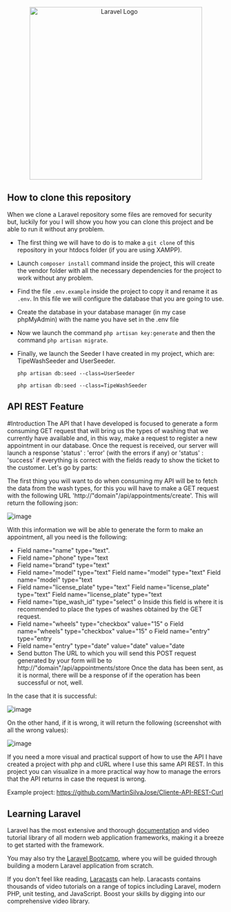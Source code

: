 <p align="center"><a href="https://laravel.com" target="_blank"><img src="https://raw.githubusercontent.com/laravel/art/master/logo-lockup/5%20SVG/2%20CMYK/1%20Full%20Color/laravel-logolockup-cmyk-red.svg" width="400" alt="Laravel Logo"></a></p>


## How to clone this repository

When we clone a Laravel repository some files are removed for security but, luckily for you I will show you how you can clone this project and be able to run it without any problem.

- The first thing we will have to do is to make a `git clone` of this repository in your htdocs folder (if you are using XAMPP).

- Launch `composer install` command inside the project, this will create the vendor folder with all the necessary dependencies for the project to work without any problem.

- Find the file `.env.example` inside the project to copy it and rename it as `.env`. In this file we will configure the database that you are going to use.

- Create the database in your database manager (in my case phpMyAdmin) with the name you have set in the .env file

- Now we launch the command `php artisan key:generate` and then the command `php artisan migrate`.

- Finally, we launch the Seeder I have created in my project, which are: TipeWashSeeder and UserSeeder.

    `php artisan db:seed --class=UserSeeder`

    `php artisan db:seed --class=TipeWashSeeder`

## API REST Feature

#Introduction
The API that I have developed is focused to generate a form consuming GET request that will bring us the types of washing that we currently have available and, in this way, make a request to register a new appointment in our database.
Once the request is received, our server will launch a response 'status' : 'error' (with the errors if any) or 'status' : 'success' if everything is correct with the fields ready to show the ticket to the customer. 
Let's go by parts:

The first thing you will want to do when consuming my API will be to fetch the data from the wash types, for this you will have to make a GET request with the following URL 'http://"domain"/api/appointments/create'. 
This will return the following json:

![image](https://github.com/MartinSilvaJose/Elefante-Azul/assets/118887247/29d9c8b0-3024-412f-9a52-74aa6fff2904)

With this information we will be able to generate the form to make an appointment, all you need is the following:
- Field name="name" type="text".
- Field name="phone" type="text
- Field name="brand" type="text"
- Field name="model" type="text" Field name="model" type="text" Field name="model" type="text
- Field name="license_plate" type="text" Field name="license_plate" type="text" Field name="license_plate" type="text
- Field name="tipe_wash_id" type="select"
    o Inside this field is where it is recommended to place the types of washes obtained by the GET request.
- Field name="wheels" type="checkbox" value="15" o Field name="wheels" type="checkbox" value="15" o Field name="entry" type="entry
- Field name="entry" type="date" value="date" value="date
- Send button
The URL to which you will send this POST request generated by your form will be to http://"domain"/api/appointments/store
Once the data has been sent, as it is normal, there will be a response of if the operation has been successful or not, well.

In the case that it is successful:

![image](https://github.com/MartinSilvaJose/Elefante-Azul/assets/118887247/098839f8-f77d-448a-bc44-567d345b30ac)

On the other hand, if it is wrong, it will return the following (screenshot with all the wrong values):

![image](https://github.com/MartinSilvaJose/Elefante-Azul/assets/118887247/ec54646d-292b-4e6a-aeaa-a2d66cd72672)

If you need a more visual and practical support of how to use the API I have created a project with php and cURL where I use this same API REST. In this project you can visualize in a more practical way how to manage the errors that the API returns in case the request is wrong.

Example project: https://github.com/MartinSilvaJose/Cliente-API-REST-Curl

## Learning Laravel

Laravel has the most extensive and thorough [documentation](https://laravel.com/docs) and video tutorial library of all modern web application frameworks, making it a breeze to get started with the framework.

You may also try the [Laravel Bootcamp](https://bootcamp.laravel.com), where you will be guided through building a modern Laravel application from scratch.

If you don't feel like reading, [Laracasts](https://laracasts.com) can help. Laracasts contains thousands of video tutorials on a range of topics including Laravel, modern PHP, unit testing, and JavaScript. Boost your skills by digging into our comprehensive video library.
